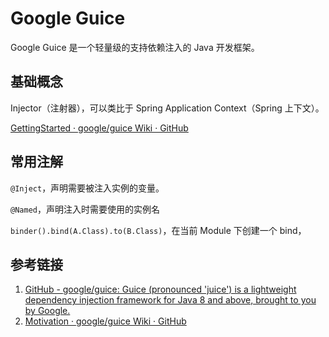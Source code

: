 # Google Guice


Google Guice 是一个轻量级的支持依赖注入的 Java 开发框架。

## 基础概念


Injector（注射器），可以类比于 Spring Application Context（Spring 上下文）。

[GettingStarted · google/guice Wiki · GitHub](https://github.com/google/guice/wiki/GettingStarted)



## 常用注解

`@Inject`，声明需要被注入实例的变量。

`@Named`，声明注入时需要使用的实例名


`binder().bind(A.Class).to(B.Class)`，在当前 Module 下创建一个 bind，

## 参考链接
1. [GitHub - google/guice: Guice (pronounced 'juice') is a lightweight dependency injection framework for Java 8 and above, brought to you by Google.](https://github.com/google/guice)
3. [Motivation · google/guice Wiki · GitHub](https://github.com/google/guice/wiki/Motivation)

